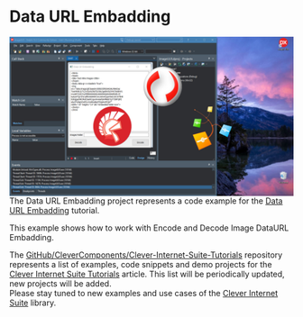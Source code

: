 # Data URL Embadding

<img align="left" src="Image\ImageURL-Social.jpg"/>

The Data URL Embadding project represents a code example for the [Data URL Embadding](https://www.clevercomponents.com/portal/kb/a151/send-signed-email.aspx) tutorial.   

This example shows how to work with Encode and Decode Image DataURL Embadding.   

The [GitHub/CleverComponents/Clever-Internet-Suite-Tutorials](https://github.com/CleverComponents/Clever-Internet-Suite-Tutorials) repository represents a list of examples, code snippets and demo projects for the [Clever Internet Suite Tutorials](https://www.clevercomponents.com/articles/article035/) article. This list will be periodically updated, new projects will be added.   
Please stay tuned to new examples and use cases of the [Clever Internet Suite](https://www.clevercomponents.com/products/inetsuite/) library.
